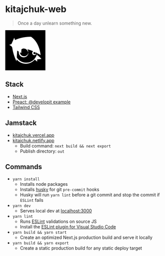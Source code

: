 kitajchuk-web
=============

> Once a day unlearn something new.

<img src="./public/img/kitajchuk_app_icon.png" width="128" />

## Stack

- [Next.js](https://nextjs.org)
- [Preact: @developit example](https://github.com/developit/nextjs-preact-demo)
- [Tailwind CSS](https://tailwindcss.com)

## Jamstack

- [kitajchuk.vercel.app](https://kitajchuk.vercel.app/)
- [kitajchuk.netlify.app](https://kitajchuk.netlify.app/)
  - Build command: `next build && next export`
  - Publish directory: `out`

## Commands

- `yarn install`
  - Installs node packages
  - Installs [husky](https://typicode.github.io/husky/) for git `pre-commit` hooks
  - Husky will run `yarn lint` before a git commit and stop the commit if `ESLint` fails
- `yarn dev`
  - Serves local dev at [localhost:3000](http://localhost:3000)
- `yarn lint`
  - Runs [ESLint](https://eslint.org/) validations on source JS
  - Install the [ESLint plugin for Visual Studio Code](https://marketplace.visualstudio.com/items?itemName=dbaeumer.vscode-eslint&ssr=false#overview)
- `yarn build && yarn start`
  - Create an optimized Next.js production build and serve it locally
- `yarn build && yarn export`
  - Create a static production build for any static deploy target 